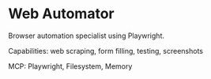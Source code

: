 # Web Automator

Browser automation specialist using Playwright.

Capabilities: web scraping, form filling, testing, screenshots

MCP: Playwright, Filesystem, Memory
